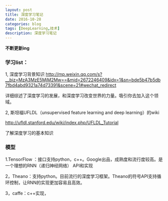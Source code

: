```yaml
---
layout: post
title: 深度学习笔记
date: 2016-10-28
categories: blog
tags: [DeepLearning,技术]
description: 深度学习笔记
---
```

**不断更新ing**

### 学习list：
1, 深度学习背景知识
<http://mp.weixin.qq.com/s?__biz=MzA3MzE5MjM2Mw==&mid=2672246409&idx=1&sn=bde5b47b5db7fbd4abd9321a74d73391&scene=21#wechat_redirect>

详细综述了深度学习的发展，和深度学习改变世界的力量。吸引你去加入这个领域。

2, 斯坦福UFLDL（unsupervised feature learning and deep learning）的wiki

<http://ufldl.stanford.edu/wiki/index.php/UFLDL_Tutorial>

了解深度学习的基本知识


### 模型

1.TensorFlow ：接口支持python，c++。Google出品，成熟度和流行度较高。是一个理想的RNN（递归神经网络） API和实现

2，Theano：支持python。目前流行的深度学习框架。Theano的符号API支持循环控制，让RNN的实现更加容易且高效。

3，caffe：c++实现，




